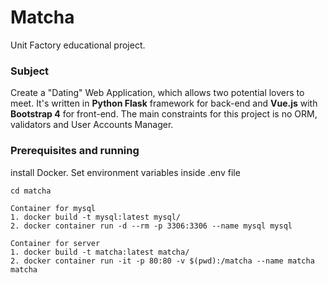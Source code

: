 # Matcha
Unit Factory educational project.

### Subject
Create a "Dating" Web Application, which allows two potential lovers to meet.
It's written in **Python Flask** framework for back-end and **Vue.js** with **Bootstrap 4** for front-end.
The main constraints for this project is no ORM, validators and User Accounts Manager.

### Prerequisites and running
install Docker.
Set environment variables inside .env file
```
cd matcha

Container for mysql
1. docker build -t mysql:latest mysql/
2. docker container run -d --rm -p 3306:3306 --name mysql mysql

Container for server
1. docker build -t matcha:latest matcha/
2. docker container run -it -p 80:80 -v $(pwd):/matcha --name matcha matcha
```
